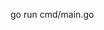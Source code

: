 [](https://medium.com/@shershnev/layered-architecture-implementation-in-golang-6318a72c1e10)

  go run cmd/main.go  
 